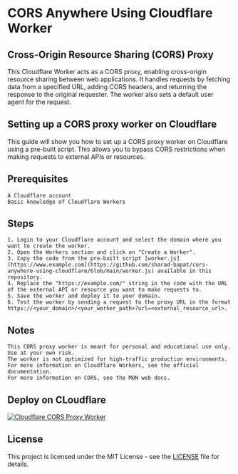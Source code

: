 # CORS Anywhere Using Cloudflare Worker

## Cross-Origin Resource Sharing (CORS) Proxy
This Cloudflare Worker acts as a CORS proxy, enabling cross-origin resource sharing between web applications. It handles requests by fetching data from a specified URL, adding CORS headers, and returning the response to the original requester. The worker also sets a default user agent for the request.

## Setting up a CORS proxy worker on Cloudflare
This guide will show you how to set up a CORS proxy worker on Cloudflare using a pre-built script. This allows you to bypass CORS restrictions when making requests to external APIs or resources.

## Prerequisites

    A Cloudflare account
    Basic knowledge of Cloudflare Workers

## Steps

    1. Login to your Cloudflare account and select the domain where you want to create the worker.
    2. Open the Workers section and click on "Create a Worker".
    3. Copy the code from the pre-built script [worker.js](https://www.example.com](https://github.com/sharad-bapat/cors-anywhere-using-cloudflare/blob/main/worker.js) available in this repository.
    4. Replace the "https://example.com/" string in the code with the URL of the external API or resource you want to make requests to.
    5. Save the worker and deploy it to your domain.
    6. Test the worker by sending a request to the proxy URL in the format https://<your_domain>/<your_worker_path>?url=<external_resource_url>.

## Notes

    This CORS proxy worker is meant for personal and educational use only. Use at your own risk.
    The worker is not optimized for high-traffic production environments.
    For more information on Cloudflare Workers, see the official documentation.    
    For more information on CORS, see the MDN web docs.
    
## Deploy on CLoudflare
[![Cloudflare CORS Proxy Worker](https://img.shields.io/badge/Cloudflare-CORS%20Proxy%20Worker-5e5e5e.svg?style=for-the-badge&logo=cloudflare&logoColor=white)](https://developers.cloudflare.com/workers)

## License

This project is licensed under the MIT License - see the [LICENSE](LICENSE) file for details.
